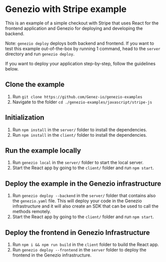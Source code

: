 # Genezio with Stripe example

This is an example of a simple checkout with Stripe that uses React for the frontend application and Genezio for deploying and developing the backend.

Note: `genezio deploy` deploys both backend and frontend. If you want to test this example out-of-the-box by running 1 command, head to the `server` directory and run `genezio deploy`.

If you want to deploy your application step-by-step, follow the guidelines below.

## Clone the example
1. Run `git clone https://github.com/Genez-io/genezio-examples`
2. Navigate to the folder `cd ./genezio-examples/javascript/stripe-js`

## Initialization

1. Run `npm install` in the `server/` folder to install the dependencies.
2. Run `npm install` in the `client/` folder to install the dependencies.

## Run the example locally

1. Run `genezio local` in the `server/` folder to start the local server.
2. Start the React app by going to the `client/` folder and run `npm start`.

## Deploy the example in the Genezio infrastructure

1. Run `genezio deploy --backend` in the `server/` folder that contains also the `genezio.yaml` file. This will deploy your code in the Genezio infrastructure and it will also create an SDK that can be used to call the methods remotely.
2. Start the React app by going to the `client/` folder and run `npm start`.

## Deploy the frontend in Genezio Infrastructure
1. Run `npm i && npm run build` in the `client` folder to build the React app.
2. Run `genezio deploy --frontend` in the `server` folder to deploy the frontend in the Genezio infrastructure.
